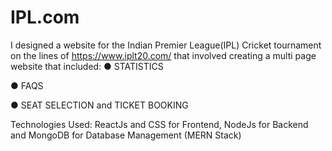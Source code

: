 # IPL.com
I designed a website for the Indian Premier League(IPL) Cricket tournament on the lines of https://www.iplt20.com/ that involved creating a multi page website that included:
● STATISTICS

● FAQS

● SEAT SELECTION and TICKET BOOKING

Technologies Used: ReactJs and CSS for Frontend, NodeJs for Backend and MongoDB for Database Management (MERN Stack)
